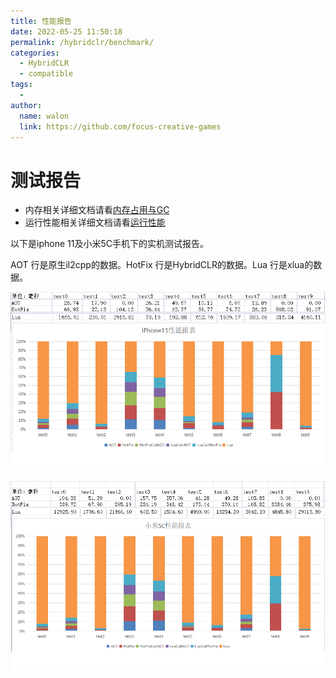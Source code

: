 ```yaml
---
title: 性能报告
date: 2022-05-25 11:50:18
permalink: /hybridclr/benchmark/
categories:
  - HybridCLR
  - compatible
tags:
  - 
author: 
  name: walon
  link: https://github.com/focus-creative-games
---
```


# 测试报告

- 内存相关详细文档请看[内存占用与GC](/hybridclr/memory/)
- 运行性能相关详细文档请看[运行性能](/hybridclr/performance/)

以下是iphone 11及小米5C手机下的实机测试报告。

AOT 行是原生il2cpp的数据。HotFix 行是HybridCLR的数据。Lua 行是xlua的数据。

![iphone11](./img/hybridclr/benchmark_iphone11.png)

![xiaomi5c](./img/hybridclr/benchmark_xiaomi.png)